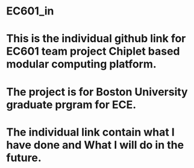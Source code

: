 # EC601_in
# This is the individual github link for EC601 team project Chiplet based modular computing platform.
# The project is for Boston University graduate prgram for ECE.
# The individual link contain what I have done and What I will do in the future.
